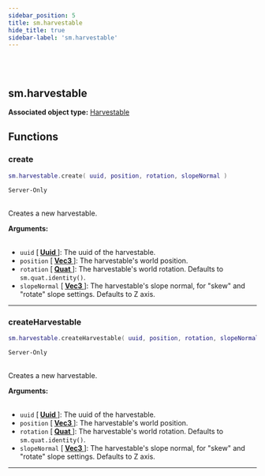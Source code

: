 ```yaml
---
sidebar_position: 5
title: sm.harvestable
hide_title: true
sidebar-label: 'sm.harvestable'
---
```


<br></br>

## sm.harvestable

**Associated object type:** [Harvestable](/docs/lua/terrain_script_env/userdata/Harvestable)

## Functions

### create

```lua
sm.harvestable.create( uuid, position, rotation, slopeNormal )
```
<code>Server-Only</code> <br></br>

Creates a new harvestable.

<strong>Arguments:</strong> <br></br>

- <code>uuid</code> [<strong> <a href="/docs/lua/terrain_script_env/userdata/Uuid"> Uuid </a> </strong>]: The uuid of the harvestable.
- <code>position</code> [<strong> <a href="/docs/lua/terrain_script_env/userdata/Vec3"> Vec3 </a> </strong>]: The harvestable's world position.
- <code>rotation</code> [<strong> <a href="/docs/lua/terrain_script_env/userdata/Quat"> Quat </a> </strong>]: The harvestable's world rotation. Defaults to <code>sm.quat.identity()</code>.
- <code>slopeNormal</code> [<strong> <a href="/docs/lua/terrain_script_env/userdata/Vec3"> Vec3 </a> </strong>]: The harvestable's slope normal, for "skew" and "rotate" slope settings. Defaults to Z axis.

---

### createHarvestable

```lua
sm.harvestable.createHarvestable( uuid, position, rotation, slopeNormal )
```
<code>Server-Only</code> <br></br>

Creates a new harvestable.

<strong>Arguments:</strong> <br></br>

- <code>uuid</code> [<strong> <a href="/docs/lua/terrain_script_env/userdata/Uuid"> Uuid </a> </strong>]: The uuid of the harvestable.
- <code>position</code> [<strong> <a href="/docs/lua/terrain_script_env/userdata/Vec3"> Vec3 </a> </strong>]: The harvestable's world position.
- <code>rotation</code> [<strong> <a href="/docs/lua/terrain_script_env/userdata/Quat"> Quat </a> </strong>]: The harvestable's world rotation. Defaults to <code>sm.quat.identity()</code>.
- <code>slopeNormal</code> [<strong> <a href="/docs/lua/terrain_script_env/userdata/Vec3"> Vec3 </a> </strong>]: The harvestable's slope normal, for "skew" and "rotate" slope settings. Defaults to Z axis.

---